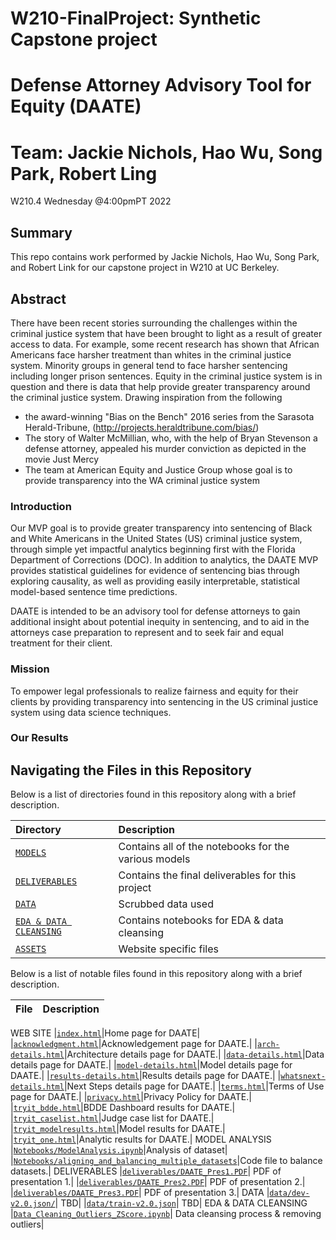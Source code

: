 # W210-FinalProject:  Synthetic Capstone project  

# Defense Attorney Advisory Tool for Equity (DAATE)
 
# Team: Jackie Nichols, Hao Wu, Song Park, Robert Ling
W210.4 Wednesday @4:00pmPT 2022

## Summary

This repo contains work performed by Jackie Nichols, Hao Wu, Song Park, and Robert Link for our capstone project in W210 at UC Berkeley.  

## Abstract

There have been recent stories surrounding the challenges within the criminal justice system that have been brought to light as a result of greater access to data. For example, some recent research has shown that African Americans face harsher treatment than whites in the criminal justice system. Minority groups in general tend to face harsher sentencing including longer prison sentences. Equity in the criminal justice system is in question and there is data that help provide greater transparency around the criminal justice system. Drawing inspiration from the following 

- the award-winning "Bias on the Bench" 2016 series from the Sarasota Herald-Tribune, (http://projects.heraldtribune.com/bias/) 
- The story of Walter McMillian, who, with the help of Bryan Stevenson a defense attorney, appealed his murder conviction as depicted in the movie Just Mercy
- The team at American Equity and Justice Group whose goal is to provide transparency into the WA criminal justice system


### Introduction

Our MVP goal is to provide greater transparency into sentencing of Black and White Americans in the United States (US) criminal justice system, through simple yet impactful analytics beginning first with the Florida Department of Corrections (DOC). In addition to analytics, the DAATE MVP provides statistical guidelines for evidence of sentencing bias through exploring causality, as well as providing easily interpretable, statistical model-based sentence time predictions. 

DAATE is intended to be an advisory tool for defense attorneys to gain additional insight about potential inequity in sentencing, and to aid in the attorneys case preparation to represent and to seek fair and equal treatment for their client.

### Mission

To empower legal professionals to realize fairness and equity for their clients by providing transparency into sentencing in the US criminal justice system using data science techniques.

### Our Results



## Navigating the Files in this Repository

Below is a list of directories found in this repository along with a brief description.

|Directory | Description |
|:---------|:------------|
|[`MODELS`](https://github.com/mspuckit/DAATE/tree/main/Models)|Contains all of the notebooks for the various models|
|[`DELIVERABLES`](https://github.com/mspuckit/DAATE/tree/main/Deliverables)|Contains the final deliverables for this project|
|[`DATA`](https://github.com/mspuckit/DAATE/tree/main/data/sentencing)|Scrubbed data used|
|[`EDA & DATA CLEANSING`](https://github.com/mspuckit/DAATE/tree/main/EDA%20%26%20Data%20Cleansing)|Contains notebooks for EDA & data cleansing|
|[`ASSETS`](https://github.com/mspuckit/DAATE/tree/main/assets)| Website specific files|

Below is a list of notable files found in this repository along with a brief description.

|File | Description |
|:----|:------------|
WEB SITE
|[`index.html`](https://github.com/mspuckit/DAATE/blob/main/index.html)|Home page for DAATE|
|[`acknowledgment.html`](https://github.com/mspuckit/DAATE/blob/main/acknowledgement.html)|Acknowledgement page for DAATE.|
|[`arch-details.html`](https://github.com/mspuckit/DAATE/blob/main/arch-details.html)|Architecture details page for DAATE.|
|[`data-details.html`](https://github.com/mspuckit/DAATE/blob/main/data-details.html)|Data details page for DAATE.|
|[`model-details.html`](https://github.com/mspuckit/DAATE/blob/main/model-details.html)|Model details page for DAATE.|
|[`results-details.html`](https://github.com/mspuckit/DAATE/blob/main/results-details.html)|Results details page for DAATE.|
|[`whatsnext-details.html`](https://github.com/mspuckit/DAATE/blob/main/whatsnext-details.html)|Next Steps details page for DAATE.|
|[`terms.html`](https://github.com/mspuckit/DAATE/blob/main/terms.html)|Terms of Use page for DAATE.|
|[`privacy.html`](https://github.com/mspuckit/DAATE/blob/main/privacy.html)|Privacy Policy for DAATE.|
|[`tryit_bdde.html`](https://github.com/mspuckit/DAATE/blob/main/tryit_bdde.html)|BDDE Dashboard results for DAATE.|
|[`tryit_caselist.html`](https://github.com/mspuckit/DAATE/blob/main/tryit_caselist.html)|Judge case list for DAATE.|
|[`tryit_modelresults.html`](https://github.com/mspuckit/DAATE/blob/main/tryit_modelresults.html)|Model results for DAATE.|
|[`tryit_one.html`](https://github.com/mspuckit/DAATE/blob/main/tryit_one.html)|Analytic results for DAATE.|
MODEL ANALYSIS
|[`Notebooks/ModelAnalysis.ipynb`](https://github.com/mspuckit/DAATE/blob/main/Deliverables/DAATE_Pres1.pdf)|Analysis of dataset|
|[`Notebooks/aligning_and_balancing_multiple_datasets`](https://github.com/mspuckit/DAATE/blob/main/Deliverables/DAATE_Pres1.pdf)|Code file to balance datasets.|
DELIVERABLES
|[`deliverables/DAATE_Pres1.PDF`](https://github.com/mspuckit/DAATE/blob/main/Deliverables/DAATE_Pres1.pdf)| PDF of presentation 1.|
|[`deliverables/DAATE_Pres2.PDF`](https://github.com/mspuckit/DAATE/blob/main/Deliverables/DAATE_Pres2.pdf)| PDF of presentation 2.|
|[`deliverables/DAATE_Pres3.PDF`](https://github.com/mspuckit/DAATE/blob/main/Deliverables/DAATE_Pres1.pdf)| PDF of presentation 3.|
DATA
|[`data/dev-v2.0.json/`](https://github.com/mspuckit/w266_FinalProject/blob/main/data/dev-v2.0.json)| TBD|
|[`data/train-v2.0.json`](https://github.com/mspuckit/w266_FinalProject/blob/main/data/train-v2.0.json)| TBD|
EDA & DATA CLEANSING
|[`Data_Cleaning_Outliers_ZScore.ipynb`](https://github.com/mspuckit/DAATE/blob/main/EDA%20%26%20Data%20Cleansing/Data_Cleaning_Outliers_ZScore.ipynb)| Data cleansing process & removing outliers|



